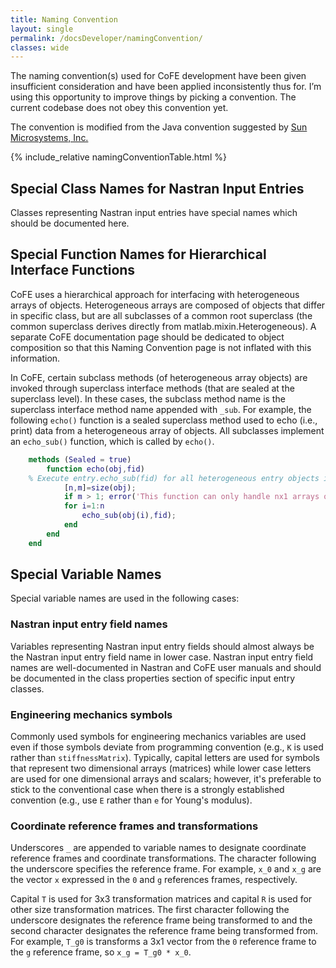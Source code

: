 ```yaml
---
title: Naming Convention
layout: single
permalink: /docsDeveloper/namingConvention/
classes: wide
---
```


The naming convention(s) used for CoFE development have been given insufficient consideration and have been applied inconsistently thus for. I’m using this opportunity to improve things by picking a convention. The current codebase does not obey this convention yet.

The convention is modified from the Java convention suggested by [Sun Microsystems, Inc.](http://www.oracle.com/technetwork/java/codeconventions-135099.html)

{% include_relative namingConventionTable.html %}


## Special Class Names for Nastran Input Entries 
Classes representing Nastran input entries have special names which should be documented here. 

## Special Function Names for Hierarchical Interface Functions

CoFE uses a hierarchical approach for interfacing with heterogeneous arrays of objects. Heterogeneous arrays are composed of objects that differ in specific class, but are all subclasses of a common root superclass (the common superclass derives directly from matlab.mixin.Heterogeneous). A separate CoFE documentation page should be dedicated to object composition so that this Naming Convention page is not inflated with this information. 

In CoFE, certain subclass methods (of heterogeneous array objects) are invoked through superclass interface methods (that are sealed at the superclass level). In these cases, the subclass method name is the superclass interface method name appended with `_sub`. For example, the following `echo()` function is a sealed superclass method used to echo (i.e., print) data from a heterogeneous array of objects. All subclasses implement an `echo_sub()` function, which is called by `echo()`.  

```matlab
    methods (Sealed = true)
        function echo(obj,fid)
	% Execute entry.echo_sub(fid) for all heterogeneous entry objects in array
            [n,m]=size(obj);
            if m > 1; error('This function can only handle nx1 arrays of objects.'); end
            for i=1:n
                echo_sub(obj(i),fid);
            end
        end
    end
```

## Special Variable Names
Special variable names are used in the following cases:

### Nastran input entry field names
Variables representing Nastran input entry fields should almost always be the Nastran input entry field name in lower case. Nastran input entry field names are well-documented in Nastran and CoFE user manuals and should be documented in the class properties section of specific input entry classes.

### Engineering mechanics symbols
Commonly used symbols for engineering mechanics variables are used even if those symbols deviate from programming convention (e.g., `K` is used rather than `stiffnessMatrix`). Typically, capital letters are used for symbols that represent two dimensional arrays (matrices) while lower case letters are used for one dimensional arrays and scalars; however, it's preferable to stick to the conventional case when there is a strongly established convention (e.g., use `E` rather than `e` for Young's modulus).

### Coordinate reference frames and transformations

Underscores `_` are appended to variable names to designate coordinate reference frames and coordinate transformations. The character following the underscore specifies the reference frame. For example, `x_0` and `x_g` are the vector `x` expressed in the `0` and `g` references frames, respectively. 

Capital `T` is used for 3x3 transformation matrices and capital `R` is used for other size transformation matrices. The first character following the underscore designates the reference frame being transformed to and the second character designates the reference frame being transformed from. For example, `T_g0` is transforms a 3x1 vector from the `0` reference frame to the `g` reference frame, so `x_g = T_g0 * x_0`.


















